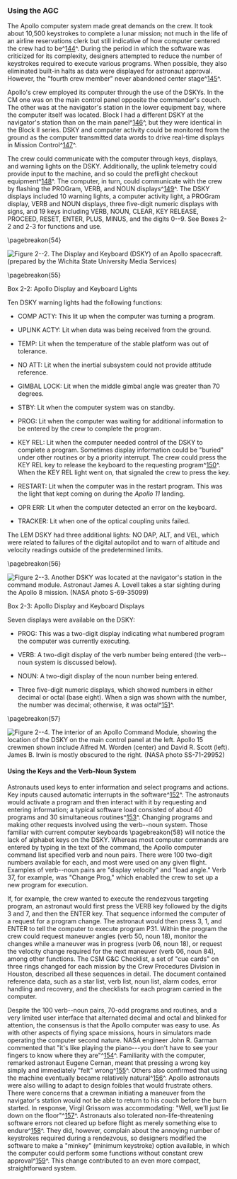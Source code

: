 ### Using the AGC

The Apollo computer system made great demands on the crew. It
took about 10,500 keystrokes to complete a lunar mission; not much in
the life of an airline reservations clerk but still indicative of how
computer centered the crew had to be^[144](#source2)^. During
the period in which the software was criticized for its complexity,
designers attempted to reduce the number of keystrokes required to
execute various programs. When possible, they also eliminated built-in
halts as data were displayed for astronaut approval. However, the
"fourth crew member" never abandoned center
stage^[145](#source2)^.

Apollo's crew employed its computer through the use of the DSKYs. In the
CM one was on the main control panel opposite the commander's couch. The
other was at the navigator's station in the lower equipment bay, where
the computer itself was located. Block I had a different DSKY at the
navigator's station than on the main panel^[146](#source2)^, but
they were identical in the Block II series. DSKY and computer activity
could be monitored from the ground as the computer transmitted data
words to drive real-time displays in Mission
Control^[147](#source2)^.

The crew could communicate with the computer through keys, displays, and
warning lights on the DSKY. Additionally, the uplink telemetry could
provide input to the machine, and so could the preflight checkout
equipment^[148](#source2)^. The computer, in turn, could
communicate with the crew by flashing the PROGram, VERB, and NOUN
displays^[149](#source2)^. The DSKY displays included 10 warning
lights, a computer activity light, a PROGram display, VERB and NOUN
displays, three five-digit numeric displays with signs, and 19 keys
including VERB, NOUN, CLEAR, KEY RELEASE, PROCEED, RESET, ENTER, PLUS,
MINUS, and the digits 0--9. See Boxes 2-2 and 2-3 for functions and use.

\pagebreakon{54}

![**Figure 2--2**. The Display and Keyboard (DSKY) of an Apollo spacecraft.
(prepared by the Wichita State University Media Services)](images/p54.jpg)

\pagebreakon{55}

<div class="inbox">Box 2-2: Apollo Display and Keyboard Lights

Ten DSKY warning lights had the following functions:

-   COMP ACTY: This lit up when the computer was turning a program.

-   UPLINK ACTY: Lit when data was being received from the ground.

-   TEMP: Lit when the temperature of the stable platform was out
    of tolerance.

-   NO ATT: Lit when the inertial subsystem could not provide
    attitude reference.

-   GIMBAL LOCK: Lit when the middle gimbal angle was
    greater than 70 degrees.

-   STBY: Lit when the computer system was on standby.

-   PROG: Lit when the computer was waiting for additional information
    to be entered by the crew to complete the program.

-   KEY REL: Lit when the computer needed control of the DSKY to
    complete a program. Sometimes display information could be "buried"
    under other routines or by a priority interrupt. The crew could
    press the KEY REL key to release the keyboard to the requesting
    program^[150](#source2)^. When the KEY REL light went on,
    that signaled the crew to press the key.

-   RESTART: Lit when the computer was in the restart program. This was
    the light that kept coming on during the *Apollo 11* landing.

-   OPR ERR: Lit when the computer detected an error on the keyboard.

-   TRACKER: Lit when one of the optical coupling units failed.

The LEM DSKY had three additional lights: NO DAP, ALT, and VEL, which
were related to failures of the digital autopilot and to warn of
altitude and velocity readings outside of the predetermined limits.

</div>

\pagebreakon{56}

![**Figure 2--3**. Another DSKY was located at the navigator's station in the
command module. Astronaut James A. Lovell takes a star sighting during
the Apollo 8 mission. (NASA photo S-69-35099)](images/p56.jpg)

<div class="inbox">Box 2-3: Apollo Display and Keyboard Displays

Seven displays were available on the DSKY:

-   PROG: This was a two-digit display indicating what numbered program
    the computer was currently executing.

-   VERB: A two-digit display of the verb number being entered (the
    verb--noun system is discussed below).

-   NOUN: A two-digit display of the noun number being entered.

-   Three five-digit numeric displays, which showed numbers in either
    decimal or octal (base eight). When a sign was shown with the
    number, the number was decimal; otherwise, it was
    octal^[151](#source2)^.

</div>

\pagebreakon{57}

![**Figure 2--4**. The interior of an Apollo Command Module, showing the
location of the DSKY on the main control panel at the left. Apollo 15
crewmen shown include Alfred M. Worden (center) and David R. Scott
(left). James B. Irwin is mostly obscured to the right. (NASA photo
SS-71-29952)](images/p57.jpg)

#### Using the Keys and the Verb-Noun System

Astronauts used keys to enter information and select programs and
actions. Key inputs caused automatic interrupts in the
software^[152](#source2)^. The astronauts would activate a
program and then interact with it by requesting and entering
information; a typical software load consisted of about 40 programs and
30 simultaneous routines^[153](#source2)^. Changing programs and
making other requests involved using the verb--noun system. Those
familiar with current computer keyboards \pagebreakon{58} will notice the lack
of alphabet keys on the DSKY. Whereas most computer commands are entered
by typing in the text of the command, the Apollo computer command list
specified verb and noun pairs. There were 100 two-digit numbers
available for each, and most were used on any given flight. Examples of
verb--noun pairs are "display velocity" and "load angle." Verb 37, for
example, was "Change Prog," which enabled the crew to set up a new
program for execution.

If, for example, the crew wanted to execute the rendezvous targeting
program, an astronaut would first press the VERB key followed by the
digits 3 and 7, and then the ENTER key. That sequence informed the
computer of a request for a program change. The astronaut would then
press 3, 1, and ENTER to tell the computer to execute program P31.
Within the program the crew could request maneuver angles (verb 50, noun
18), monitor the changes while a maneuver was in progress (verb 06, noun
18), or request the velocity change required for the next maneuver (verb
06, noun 84), among other functions. The CSM G&C Checklist, a set of
"cue cards" on three rings changed for each mission by the Crew
Procedures Division in Houston, described all these sequences in detail.
The document contained reference data, such as a star list, verb list,
noun list, alarm codes, error handling and recovery, and the checklists
for each program carried in the computer.

Despite the 100 verb--noun pairs, 70-odd programs and routines, and a
very limited user interface that alternated decimal and octal and
blinked for attention, the consensus is that the Apollo computer was
easy to use. As with other aspects of flying space missions, hours in
simulators made operating the computer second nature. NASA engineer John
R. Garman commented that "it's like playing the piano---you don't have
to see your fingers to know where they are"^[154](#source2)^.
Familiarity with the computer, remarked astronaut Eugene Cernan, meant
that pressing a wrong key simply and immediately "felt"
wrong^[155](#source2)^. Others also confirmed that using the
machine eventually became relatively natural^[156](#source2)^.
Apollo astronauts were also willing to adapt to design foibles that
would frustrate others. There were concerns that a crewman initiating a
maneuver from the navigator's station would not be able to return to his
couch before the burn started. In response, Virgil Grissom was
accommodating: "Well, we'll just lie down on the
floor"^[157](#source2)^. Astronauts also tolerated
non-life-threatening software errors not cleared up before flight as
merely something else to endure^[158](#source2)^. They did,
however, complain about the annoying number of keystrokes required
during a rendezvous, so designers modified the software to make a
"minkey" (minimum keystroke) option available, in which the computer
could perform some functions without constant crew
approval^[159](#source2)^. This change contributed to an even
more compact, straightforward system.

